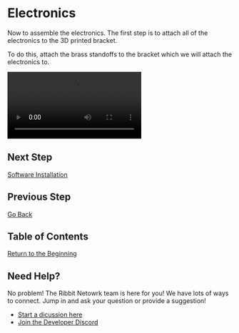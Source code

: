 # Electronics

Now to assemble the electronics. The first step is to attach all of the electronics to the 3D printed bracket.

To do this, attach the brass standoffs to the bracket which we will attach the electronics to.

![standoff install](images/brass_standoff_install.MOV)

## Next Step
[Software Installation](5-software.md)

## Previous Step
[Go Back](3-enclosure.md)

## Table of Contents
[Return to the Beginning](0-start-here.md)

## Need Help?
No problem! The Ribbit Netowrk team is here for you! We have lots of ways to connect. Jump in and ask your question or provide a suggestion!
* [Start a dicussion here](https://github.com/Ribbit-Network/ribbit-network-frog-sensor/discussions/new)
* [Join the Developer Discord](https://discord.gg/vq8PkDb2TC)
